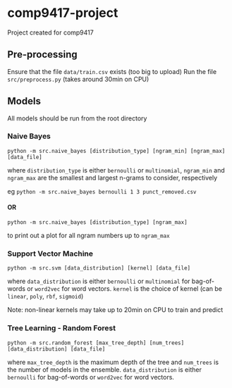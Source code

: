 # comp9417-project
Project created for comp9417

## Pre-processing
Ensure that the file `data/train.csv` exists (too big to upload)
Run the file `src/preprocess.py` (takes around 30min on CPU)

## Models
All models should be run from the root directory

### Naive Bayes

`python -m src.naive_bayes [distribution_type] [ngram_min] [ngram_max] [data_file]`

where `distribution_type` is either `bernoulli` or `multinomial`, `ngram_min` and `ngram_max` are the smallest and largest n-grams to consider, respectively

eg `python -m src.naive_bayes bernoulli 1 3 punct_removed.csv`

#### OR

`python -m src.naive_bayes [distribution_type] [ngram_max]`

to print out a plot for all ngram numbers up to `ngram_max`

### Support Vector Machine

`python -m src.svm [data_distribution] [kernel] [data_file]`

where `data_distribution` is either `bernoulli` or `multinomial` for bag-of-words or `word2vec` for word vectors. `kernel` is the choice of kernel (can be `linear`, `poly`, `rbf`, `sigmoid`)

Note: non-linear kernels may take up to 20min on CPU to train and predict

### Tree Learning - Random Forest

`python -m src.random_forest [max_tree_depth] [num_trees] [data_distribution] [data_file]`

where `max_tree_depth` is the maximum depth of the tree and `num_trees` is the number of models in the ensemble. `data_distribution` is either `bernoulli` for bag-of-words or `word2vec` for word vectors. 
